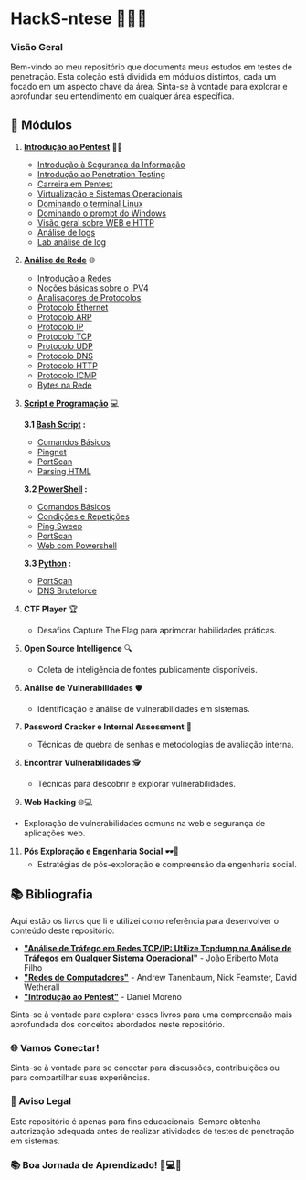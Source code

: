 # HackS-ntese 🕵️‍♂️💼

### Visão Geral

Bem-vindo ao meu repositório que documenta meus estudos em testes de penetração. Esta coleção está dividida em módulos distintos, cada um focado em um aspecto chave da área. Sinta-se à vontade para explorar e aprofundar seu entendimento em qualquer área específica.

## 🚀 Módulos

1. **[Introdução ao Pentest](https://github.com/Dudarng/HackS-ntese/tree/main/Introdução%20ao%20Pentest)** 🕵️‍♂️
   - [Introdução à Segurança da Informação](https://github.com/Dudarng/HackS-ntese/blob/main/Introdu%C3%A7%C3%A3o%20ao%20Pentest/Introdu%C3%A7%C3%A3o%20%C3%A0%20Seguran%C3%A7a%20da%20Informa%C3%A7%C3%A3o.md)
   - [Introdução ao Penetration Testing](https://github.com/Dudarng/HackS-ntese/blob/main/Introdu%C3%A7%C3%A3o%20ao%20Pentest/Introdu%C3%A7%C3%A3o%20ao%20Penetration%20Testing.md)
   - [Carreira em Pentest](https://github.com/Dudarng/HackS-ntese/blob/main/Introdu%C3%A7%C3%A3o%20ao%20Pentest/Carreira.md)
   - [Virtualização e Sistemas Operacionais](https://github.com/Dudarng/HackS-ntese/blob/main/Introdu%C3%A7%C3%A3o%20ao%20Pentest/Virtualiza%C3%A7%C3%A3o%20e%20Sistemas%20Operacionais.md)
   - [Dominando o terminal Linux](https://github.com/Dudarng/HackS-ntese/blob/main/Introdu%C3%A7%C3%A3o%20ao%20Pentest/Dominando%20o%20terminal%20Linux.md)
   - [Dominando o prompt do Windows](https://github.com/Dudarng/HackS-ntese/blob/main/Introdu%C3%A7%C3%A3o%20ao%20Pentest/Dominando%20o%20prompt%20do%20Windows.md)
   - [Visão geral sobre WEB e HTTP](https://github.com/Dudarng/HackS-ntese/blob/main/Introdu%C3%A7%C3%A3o%20ao%20Pentest/Vis%C3%A3o%20geral%20sobre%20WEB%20e%20HTTP.md)
   - [Análise de logs](https://github.com/Dudarng/HackS-ntese/blob/main/Introdu%C3%A7%C3%A3o%20ao%20Pentest/An%C3%A1lise%20de%20logs.md)
   - [Lab análise de log](https://github.com/Dudarng/HackS-ntese/blob/main/Introdu%C3%A7%C3%A3o%20ao%20Pentest/Lab%20an%C3%A1lise%20de%20log.md)
     

2. **[Análise de Rede](https://github.com/Dudarng/HackS-ntese/tree/main/Análise%20de%20Rede)** 🌐
   - [Introdução a Redes](https://github.com/Dudarng/HackS-ntese/blob/main/An%C3%A1lise%20de%20Rede/Introdu%C3%A7%C3%A3o%20a%20Redes.md)
   - [Noções básicas sobre o IPV4](https://github.com/Dudarng/HackS-ntese/blob/main/An%C3%A1lise%20de%20Rede/No%C3%A7%C3%B5es%20b%C3%A1sicas%20sobre%20o%20IPV4.md)
   - [Analisadores de Protocolos](https://github.com/Dudarng/HackS-ntese/blob/main/An%C3%A1lise%20de%20Rede/Analisadores%20de%20Protocolos.md)
   - [Protocolo Ethernet](https://github.com/Dudarng/HackS-ntese/blob/main/An%C3%A1lise%20de%20Rede/Protocolo%20Ethernet.md)
   - [Protocolo ARP](https://github.com/Dudarng/HackS-ntese/blob/main/An%C3%A1lise%20de%20Rede/Protocolo%20ARP.md)
   - [Protocolo IP](https://github.com/Dudarng/HackS-ntese/blob/main/An%C3%A1lise%20de%20Rede/Protocolo%20IP.md)
   - [Protocolo TCP](https://github.com/Dudarng/HackS-ntese/blob/main/An%C3%A1lise%20de%20Rede/Protocolo%20TCP.md)
   - [Protocolo UDP](https://github.com/Dudarng/HackS-ntese/blob/main/An%C3%A1lise%20de%20Rede/Protocolo%20UDP.md)
   - [Protocolo DNS](https://github.com/Dudarng/HackS-ntese/blob/main/An%C3%A1lise%20de%20Rede/Protocolo%20DNS.md)
   - [Protocolo HTTP](https://github.com/Dudarng/HackS-ntese/blob/main/An%C3%A1lise%20de%20Rede/Protocolo%20HTTP.md)
   - [Protocolo ICMP](https://github.com/Dudarng/HackS-ntese/blob/main/An%C3%A1lise%20de%20Rede/Protocolo%20ICMP.md)
   - [Bytes na Rede](https://github.com/Dudarng/HackS-ntese/blob/main/An%C3%A1lise%20de%20Rede/Bytes%20na%20Rede.md)

3. **[Script e Programação](https://github.com/Dudarng/HackS-ntese/tree/main/Script%20e%20Programação)** 💻


   **3.1 [Bash Script](https://github.com/Dudarng/HackS-ntese/tree/main/Script%20e%20Programa%C3%A7%C3%A3o/Bash%20Scripting) :**
      - [Comandos Básicos](https://github.com/Dudarng/HackS-ntese/blob/main/Script%20e%20Programa%C3%A7%C3%A3o/Bash%20Scripting/Comandos%20B%C3%A1sicos.md)
      - [Pingnet](https://github.com/Dudarng/HackS-ntese/blob/main/Script%20e%20Programa%C3%A7%C3%A3o/Bash%20Scripting/Pingnet%20Simples.sh)
      - [PortScan](https://github.com/Dudarng/HackS-ntese/blob/main/Script%20e%20Programa%C3%A7%C3%A3o/Bash%20Scripting/Portscan%20Simples.sh)
      - [Parsing HTML](https://github.com/Dudarng/HackS-ntese/blob/main/Script%20e%20Programa%C3%A7%C3%A3o/Bash%20Scripting/ParsingHTML.sh)
   
   **3.2 [PowerShell](https://github.com/Dudarng/HackS-ntese/tree/main/Script%20e%20Programa%C3%A7%C3%A3o/PowerShell) :**
      - [Comandos Básicos](https://github.com/Dudarng/HackS-ntese/blob/main/Script%20e%20Programa%C3%A7%C3%A3o/PowerShell/Comandos%20B%C3%A1sicos.md)
      - [Condições e Repetições](https://github.com/Dudarng/HackS-ntese/blob/main/Script%20e%20Programa%C3%A7%C3%A3o/PowerShell/Condi%C3%A7%C3%B5es%20e%20Repeti%C3%A7%C3%B5es.md)
      - [Ping Sweep](https://github.com/Dudarng/HackS-ntese/blob/main/Script%20e%20Programa%C3%A7%C3%A3o/PowerShell/Ping%20Sweep.ps1)
      - [PortScan](https://github.com/Dudarng/HackS-ntese/blob/main/Script%20e%20Programa%C3%A7%C3%A3o/PowerShell/Portscan.ps1)
      - [Web com Powershell](https://github.com/Dudarng/HackS-ntese/blob/main/Script%20e%20Programa%C3%A7%C3%A3o/PowerShell/Web%20com%20Powershell.md)
   
   **3.3 [Python](https://github.com/Dudarng/HackS-ntese/tree/main/Script%20e%20Programa%C3%A7%C3%A3o/Python) :**
      - [PortScan](https://github.com/Dudarng/HackS-ntese/blob/main/Script%20e%20Programa%C3%A7%C3%A3o/Python/PortScan.py)
      - [DNS Bruteforce](https://github.com/Dudarng/HackS-ntese/blob/main/Script%20e%20Programa%C3%A7%C3%A3o/Python/DNS%20Bruteforce.py)
      

5. **CTF Player** 🏆
   - Desafios Capture The Flag para aprimorar habilidades práticas.

6. **Open Source Intelligence** 🔍
   - Coleta de inteligência de fontes publicamente disponíveis.

7. **Análise de Vulnerabilidades** 🛡️
   - Identificação e análise de vulnerabilidades em sistemas.

8. **Password Cracker e Internal Assessment** 🔐
   - Técnicas de quebra de senhas e metodologias de avaliação interna.

9. **Encontrar Vulnerabilidades** 🕵️
   - Técnicas para descobrir e explorar vulnerabilidades.

10. **Web Hacking** 🌐💻
   - Exploração de vulnerabilidades comuns na web e segurança de aplicações web.

11. **Pós Exploração e Engenharia Social** 🕶️🤖
    - Estratégias de pós-exploração e compreensão da engenharia social.
      
## 📚 Bibliografia

Aqui estão os livros que li e utilizei como referência para desenvolver o conteúdo deste repositório:

- **["Análise de Tráfego em Redes TCP/IP: Utilize Tcpdump na Análise de Tráfegos em Qualquer Sistema Operacional"](https://www.amazon.com.br/An%C3%A1lise-Tr%C3%A1fego-Redes-TCP-IP/dp/8575223755)** -  João Eriberto Mota Filho
- **["Redes de Computadores"](https://www.amazon.com.br/Redes-Computadores-Andrew-Tanenbaum/dp/8582605609/ref=sr_1_1?__mk_pt_BR=%C3%85M%C3%85%C5%BD%C3%95%C3%91&crid=3OYCSCCMMZUGU&dib=eyJ2IjoiMSJ9.pZR7mPz2ZKgalHXCB7cSzprsmoGf6yaxcFRhNCrn6UwTLQCxYLyw60vi3GA8TujiEcHJwEnfO9OvZwdMt7EQdLITPKqi4z6ZCfEwAYGd-FhMWaujtFcjCIVUIYPlW89RGT5N2NMXS-txRpMCJRe2n2tH0rZ0Fq0yAnl_oEIyJUnhfBGjmtC-vQaPfKp5HQSS-fUu8k5kB1VHdIAj37PFrejqU4VgVfSH83tA_qf-nU0.x9BwV8HVHxbRq1tY7z-EiLPA4rh_6AvBFfhRx3oR870&dib_tag=se&keywords=redes+de+computadores&qid=1712751031&s=books&sprefix=redes+de+computadores+%2Cstripbooks%2C167&sr=1-1&ufe=app_do%3Aamzn1.fos.6a09f7ec-d911-4889-ad70-de8dd83c8a74)** -  Andrew Tanenbaum, Nick Feamster, David Wetherall
- **["Introdução ao Pentest"](https://www.amazon.com.br/Introdu%C3%A7%C3%A3o-ao-Pentest-Daniel-Moreno/dp/8575228072/ref=sr_1_1?__mk_pt_BR=%C3%85M%C3%85%C5%BD%C3%95%C3%91&crid=1VSU9L0P05DJ7&dib=eyJ2IjoiMSJ9.VpdITlDXr4JGalzCGUL2_8jj0YX3NFUYFozHZy5cLYLDpjO5NJFPBanX17-eTQDXJkVIzF6_bGZa1OJHOAiXhOTSbrDBhoJTq8AiQQG7w3VQL1-5kmyQJHdMVgJUKAgs9gnvXCYoPjQiqzg9jKWqs9s8PtcFxjPuxG1mOnbfmFAR2eOj4knSBkGjLIwmA30vGgSWK4nYcYO8oI7JUpptXxyUp0gKzjojTjowjo1Ih2M.jevN6yxxl8j9ZqFUYa848i1OI_IjtIXNjnx2Fbrr-l4&dib_tag=se&keywords=introdu%C3%A7%C3%A3o+a+pentest&qid=1712751158&s=books&sprefix=introdu%C3%A7%C3%A3o+a+pentest%2Cstripbooks%2C187&sr=1-1)** - Daniel Moreno


Sinta-se à vontade para explorar esses livros para uma compreensão mais aprofundada dos conceitos abordados neste repositório.

### 🌐 Vamos Conectar!

Sinta-se à vontade para se conectar para discussões, contribuições ou para compartilhar suas experiências.

### 🚨 Aviso Legal

Este repositório é apenas para fins educacionais. Sempre obtenha autorização adequada antes de realizar atividades de testes de penetração em sistemas.

### 📚 Boa Jornada de Aprendizado! 🚀💻💡
